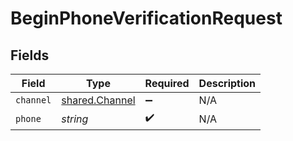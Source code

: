 # BeginPhoneVerificationRequest


## Fields

| Field                                                   | Type                                                    | Required                                                | Description                                             |
| ------------------------------------------------------- | ------------------------------------------------------- | ------------------------------------------------------- | ------------------------------------------------------- |
| `channel`                                               | [shared.Channel](../../../sdk/models/shared/channel.md) | :heavy_minus_sign:                                      | N/A                                                     |
| `phone`                                                 | *string*                                                | :heavy_check_mark:                                      | N/A                                                     |